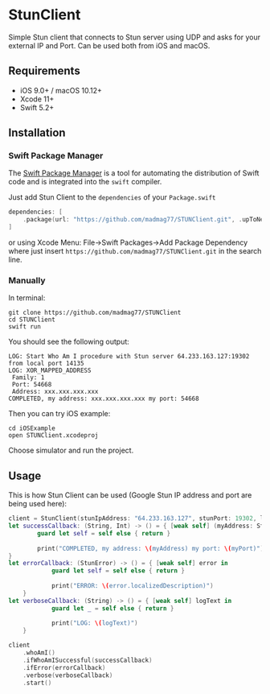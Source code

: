 # StunClient

Simple Stun client that connects to Stun server using UDP and asks for your external IP and Port. Can be used both from iOS and macOS.

## Requirements

- iOS 9.0+ / macOS 10.12+
- Xcode 11+
- Swift 5.2+

## Installation

### Swift Package Manager

The [Swift Package Manager](https://swift.org/package-manager/) is a tool for automating the distribution of Swift code and is integrated into the `swift` compiler.

Just add Stun Client to the `dependencies` of your `Package.swift` 

```swift
dependencies: [
    .package(url: "https://github.com/madmag77/STUNClient.git", .upToNextMajor(from: "1.0.0"))
]
```

or using Xcode Menu: File->Swift Packages->Add Package Dependency where just insert `https://github.com/madmag77/STUNClient.git` in the search line.


### Manually

In terminal:
```
git clone https://github.com/madmag77/STUNClient
cd STUNClient 
swift run
```

You should see the following output:
```
LOG: Start Who Am I procedure with Stun server 64.233.163.127:19302 from local port 14135
LOG: XOR_MAPPED_ADDRESS 
 Family: 1 
 Port: 54668  
 Address: xxx.xxx.xxx.xxx
COMPLETED, my address: xxx.xxx.xxx.xxx my port: 54668
```

Then you can try iOS example:
```
cd iOSExample 
open STUNClient.xcodeproj
```

Choose simulator and run the project.


## Usage

This is how Stun Client can be used (Google Stun IP address and port are being used here):

```swift
client = StunClient(stunIpAddress: "64.233.163.127", stunPort: 19302, localPort: UInt16(14135))
let successCallback: (String, Int) -> () = { [weak self] (myAddress: String, myPort: Int) in
        guard let self = self else { return }
        
        print("COMPLETED, my address: \(myAddress) my port: \(myPort)")
}
let errorCallback: (StunError) -> () = { [weak self] error in
            guard let self = self else { return }
            
            print("ERROR: \(error.localizedDescription)")
    }
let verboseCallback: (String) -> () = { [weak self] logText in
            guard let _ = self else { return }
            
            print("LOG: \(logText)")
    }

client
    .whoAmI()
    .ifWhoAmISuccessful(successCallback)
    .ifError(errorCallback)
    .verbose(verboseCallback)
    .start()
```

